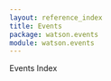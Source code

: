 ```yaml
---
layout: reference_index
title: Events
package: watson.events
module: watson.events
---
```

<section>

Events Index
</section>